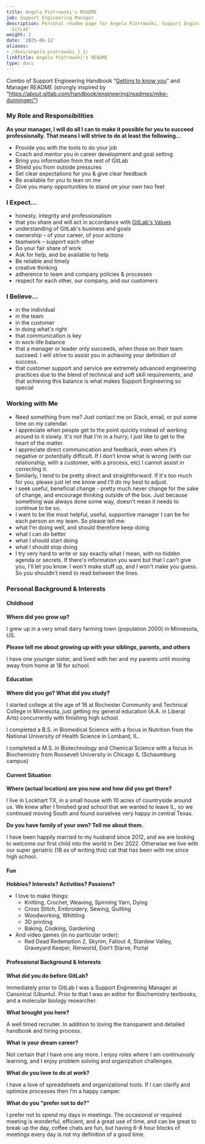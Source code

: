 ```yaml
---
title: Angela Piotrowski's README
job: Support Engineering Manager
description: Personal readme page for Angela Piotrowski, Support Engineering Manager,
  GitLab"
weight: 2
date: '2025-06-12'
aliases:
- /docs/angela-piotrowski_1_1/
linkTitle: Angela Piotrowski's README
type: docs
---
```


Combo of Support Engineering Handbook “[Getting to know you](/handbook/support/managers/getting-to-know-you.html)” and Manager README (strongly inspired by “https://about.gitlab.com/handbook/engineering/readmes/mike-dunninger/”)

### **My Role and Responsibilities**

**As your manager, I will do all I can to make it possible for you to succeed professionally. That means I will strive to do at least the following…**

- Provide you with the tools to do your job
- Coach and mentor you in career development and goal setting
- Bring you information from the rest of GitLab
- Shield you from outside pressures
- Set clear expectations for you & give clear feedback
- Be available for you to lean on me
- Give you many opportunities to stand on your own two feet

### **I Expect…**

- honesty, integrity and professionalism
- that you share and will act in accordance with [GitLab's Values](/handbook/values/)
- understanding of GitLab's business and goals
- ownership – of your career, of your actions
- teamwork – support each other
- Do your fair share of work
- Ask for help, and be available to help
- Be reliable and timely
- creative thinking
- adherence to team and company policies & processes
- respect for each other, our company, and our customers

### **I Believe…**

- in the individual
- in the team
- in the customer
- in doing what's right
- that communication is key
- in work-life balance
- that a manager or leader only succeeds, when those on their team succeed. I will strive to assist you in achieving your definition of success.
- that customer support and service are extremely advanced engineering practices due to the blend of technical and soft skill requirements, and that achieving this balance is what makes Support Engineering so special

### **Working with Me**

- Need something from me? Just contact me on Slack, email, or put some time on my calendar.
- I appreciate when people get to the point quickly instead of working around to it slowly. It's not that I'm in a hurry; I just like to get to the heart of the matter.
- I appreciate direct communication and feedback, even when it’s negative or potentially difficult. If I don’t know what is wrong (with our relationship, with a customer, with a process, etc) I cannot assist in correcting it.
- Similarly, I tend to be pretty direct and straightforward. If it's too much for you, please just let me know and I'll do my best to adjust.
- I seek useful, beneficial change - pretty much never change for the sake of change, and encourage thinking outside of the box. Just because something was always done some way, doesn’t mean it needs to continue to be so.
- I want to be the most helpful, useful, supportive manager I can be for each person on my team. So please tell me:
- what I'm doing well, and should therefore keep doing
- what I can do better
- what I should start doing
- what I should stop doing
- I try very hard to write or say exactly what I mean, with no hidden agenda or secrets. If there's information you want but that I can't give you, I'll let you know. I won't make stuff up, and I won't make you guess. So you shouldn't need to read between the lines.

### **Personal Background & Interests**

#### Childhood

**Where did you grow up?**

I grew up in a very small dairy farming town (population 2000) in Minnesota, US.

 **Please tell me about growing up with your siblings, parents, and others**

I have one younger sister, and lived with her and my parents until moving away from home at 18 for school.

#### Education

**Where did you go? What did you study?**

I started college at the age of 16 at Rochester Community and Technical College in Minnesota, just getting my general education (A.A. in Liberal Arts) concurrently with finishing high school.

I completed a B.S. in Biomedical Science with a focus in Nutrition from the National University of Health Science in Lombard, IL.

I completed a M.S. in Biotechnology and Chemical Science with a focus in Biochemistry from Roosevelt University in Chicago IL (Schaumburg campus)

#### Current Situation

**Where (actual location) are you now and how did you get there?**

I live in Lockhart TX, in a small house with 10 acres of countryside around us. We knew after I finished grad school that we wanted to leave IL, so we continued moving South and found ourselves very happy in central Texas.

**Do you have family of your own? Tell me about them.**

I have been happily married to my husband since 2012, and we are looking to welcome our first child into the world in Dec 2022. Otherwise we live with our super geriatric (18 as of writing this) cat that has been with me since high school.

#### Fun

**Hobbies? Interests? Activities? Passions?**

- I love to make things:
  - Knitting, Crochet, Weaving, Spinning Yarn, Dying
  - Cross Stitch, Embroidery, Sewing, Quilting
  - Woodworking, Whittling
  - 3D printing
  - Baking, Cooking, Gardening
- And video games (in no particular order):
  - Red Dead Redemption 2, Skyrim, Fallout 4, Stardew Valley, Graveyard Keeper, Rimworld, Don’t Starve, Portal

#### **Professional Background & Interests**

**What did you do before GitLab?**

Immediately prior to GitLab I was a Support Engineering Manager at Canonical (Ubuntu). Prior to that I was an editor for Biochemistry textbooks, and a molecular biology researcher.

**What brought you here?**

A well timed recruiter. In addition to loving the transparent and detailed handbook and hiring process.

**What is your dream career?**

Not certain that I have one any more. I enjoy roles where I am continuously learning, and I enjoy problem solving and organization challenges.

**What do you love to do at work?**

I have a love of spreadsheets and organizational tools. If I can clarify and optimize processes then I’m a happy camper.

**What do you “prefer not to do?”**

I prefer not to spend my days in meetings. The occasional or required meeting is wonderful, efficient, and a great use of time, and can be great to break up the day, coffee chats are fun, but having 6-8 hour blocks of meetings every day is not my definition of a good time.
